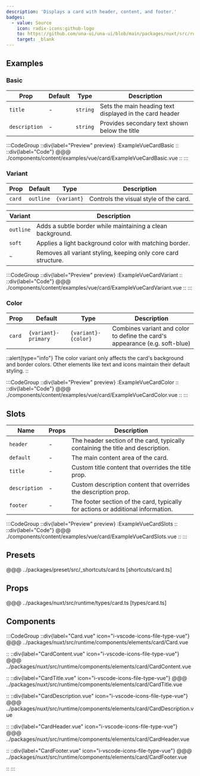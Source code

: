 ```yaml
---
description: 'Displays a card with header, content, and footer.'
badges:
  - value: Source
    icon: radix-icons:github-logo
    to: https://github.com/una-ui/una-ui/blob/main/packages/nuxt/src/runtime/components/elements/card/Card.vue
    target: _blank
---
```


## Examples

### Basic

| Prop          | Default | Type     | Description                                             |
| ------------- | ------- | -------- | ------------------------------------------------------- |
| `title`       | -       | `string` | Sets the main heading text displayed in the card header |
| `description` | -       | `string` | Provides secondary text shown below the title           |

:::CodeGroup
::div{label="Preview" preview}
:ExampleVueCardBasic
::
::div{label="Code"}
@@@ ./components/content/examples/vue/card/ExampleVueCardBasic.vue
::
:::

### Variant

| Prop   | Default   | Type        | Description                            |
| ------ | --------- | ----------- | -------------------------------------- |
| `card` | `outline` | `{variant}` | Controls the visual style of the card. |

| Variant   | Description                                                    |
| --------- | -------------------------------------------------------------- |
| `outline` | Adds a subtle border while maintaining a clean background.     |
| `soft`    | Applies a light background color with matching border.         |
| `~`       | Removes all variant styling, keeping only core card structure. |

:::CodeGroup
::div{label="Preview" preview}
:ExampleVueCardVariant
::
::div{label="Code"}
@@@ ./components/content/examples/vue/card/ExampleVueCardVariant.vue
::
:::

### Color

| Prop   | Default             | Type                | Description                                                                 |
| ------ | ------------------- | ------------------- | --------------------------------------------------------------------------- |
| `card` | `{variant}-primary` | `{variant}-{color}` | Combines variant and color to define the card's appearance (e.g. soft-blue) |

::alert{type="info"}
The color variant only affects the card's background and border colors. Other elements like text and icons maintain their default styling.
::

:::CodeGroup
::div{label="Preview" preview}
:ExampleVueCardColor
::
::div{label="Code"}
@@@ ./components/content/examples/vue/card/ExampleVueCardColor.vue
::
:::

## Slots

| Name          | Props | Description                                                                      |
| ------------- | ----- | -------------------------------------------------------------------------------- |
| `header`      | -     | The header section of the card, typically containing the title and description.  |
| `default`     | -     | The main content area of the card.                                               |
| `title`       | -     | Custom title content that overrides the title prop.                              |
| `description` | -     | Custom description content that overrides the description prop.                  |
| `footer`      | -     | The footer section of the card, typically for actions or additional information. |

:::CodeGroup
::div{label="Preview" preview}
:ExampleVueCardSlots
::
::div{label="Code"}
@@@ ./components/content/examples/vue/card/ExampleVueCardSlots.vue
::
:::

## Presets

@@@ ../packages/preset/src/_shortcuts/card.ts [shortcuts/card.ts]

## Props

@@@ ../packages/nuxt/src/runtime/types/card.ts [types/card.ts]

## Components

:::CodeGroup
::div{label="Card.vue" icon="i-vscode-icons-file-type-vue"}
@@@ ../packages/nuxt/src/runtime/components/elements/card/Card.vue

::
::div{label="CardContent.vue" icon="i-vscode-icons-file-type-vue"}
@@@ ../packages/nuxt/src/runtime/components/elements/card/CardContent.vue

::
::div{label="CardTitle.vue" icon="i-vscode-icons-file-type-vue"}
@@@ ../packages/nuxt/src/runtime/components/elements/card/CardTitle.vue

::
::div{label="CardDescription.vue" icon="i-vscode-icons-file-type-vue"}
@@@ ../packages/nuxt/src/runtime/components/elements/card/CardDescription.vue

::
::div{label="CardHeader.vue" icon="i-vscode-icons-file-type-vue"}
@@@ ../packages/nuxt/src/runtime/components/elements/card/CardHeader.vue

::
::div{label="CardFooter.vue" icon="i-vscode-icons-file-type-vue"}
@@@ ../packages/nuxt/src/runtime/components/elements/card/CardFooter.vue

::
:::
